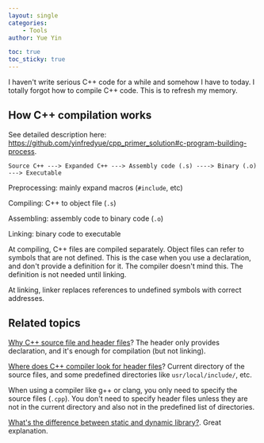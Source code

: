```yaml
---
layout: single
categories: 
    - Tools
author: Yue Yin

toc: true
toc_sticky: true
---
```


I haven't write serious C++ code for a while and somehow I have to today. I
totally forgot how to compile C++ code. This is to refresh my memory.

## How C++ compilation works

See detailed description here: https://github.com/yinfredyue/cpp_primer_solution#c-program-building-process.

```
Source C++ ---> Expanded C++ ---> Assembly code (.s) ----> Binary (.o) ---> Executable
```

Preprocessing: mainly expand macros (`#include`, etc)

Compiling: C++ to object file (`.s`)

Assembling: assembly code to binary code (`.o`)

Linking: binary code to executable


At compiling, C++ files are compiled separately. Object files can refer to symbols that are not defined. This is the case when you use a declaration, and don't provide a definition for it. The compiler doesn't mind this. The definition is not needed until linking.

At linking, linker replaces references to undefined symbols with correct addresses.

## Related topics

[Why C++ source file and header files](https://stackoverflow.com/q/333889/9057530)? The header only provides declaration, and it's enough for compilation (but not linking).

[Where does C++ compiler look for header files](https://stackoverflow.com/questions/344317/where-does-gcc-look-for-c-and-c-header-files)? Current directory of the source files, and some predefined directories like `usr/local/include/`, etc.

When using a compiler like g++ or clang, you only need to specify the source files (`.cpp`). You don't need to specify header files unless they are not in the current directory and also not in the predefined list of directories.

[What's the difference between static and dynamic library?](https://domiyanyue.medium.com/c-development-tutorial-4-static-and-dynamic-libraries-7b537656163e). Great explanation.

